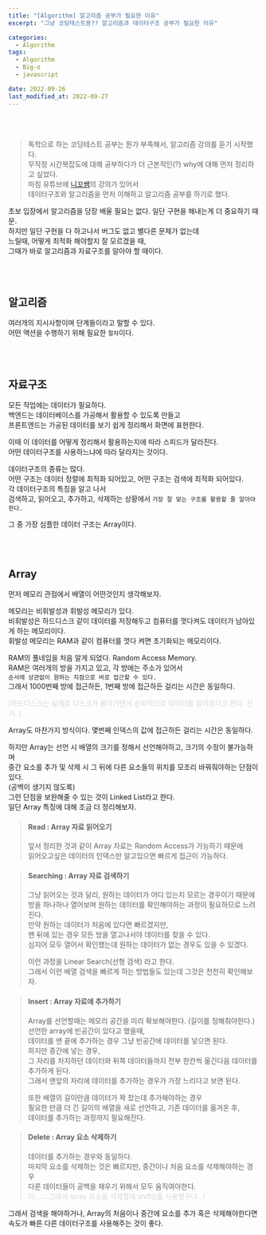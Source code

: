 ```yaml
---
title: "[Algorithm] 알고리즘 공부가 필요한 이유"
excerpt: "그냥 코딩테스트용?? 알고리즘과 데이터구조 공부가 필요한 이유"

categories:
  - Algorithm
tags:
  - Algorithm
  - Big-o
  - javascript

date: 2022-09-26
last_modified_at: 2022-09-27
---
```


<br>
<br>

> 독학으로 하는 코딩테스트 공부는 뭔가 부족해서, 알고리즘 강의를 듣기 시작했다.<br>
> 무작정 시간복잡도에 대해 공부하다가 더 근본적인(?) why에 대해 먼저 정리하고 싶었다.<br>
> 마침 유튜브에 [니꼬쌤]의 강의가 있어서<br>
> 데이터구조와 알고리즘을 먼저 이해하고 알고리즘 공부를 하기로 했다.

초보 입장에서 알고리즘을 당장 배울 필요는 없다. 일단 구현을 해내는게 더 중요하기 때문.<br>
하지만 일단 구현을 다 하고나서 버그도 없고 별다른 문제가 없는데<br>
느릴때, 어떻게 최적화 해야할지 잘 모르겠을 때,<br>
그때가 바로 알고리즘과 자료구조를 알아야 할 때이다.

<br>
<br>

## 알고리즘

여러개의 지시사항이며 단계들이라고 말할 수 있다.<br>
어떤 액션을 수행하기 위해 필요한 `절차`이다.

<br>
<br>

## 자료구조

모든 작업에는 데이터가 필요하다.<br>
백엔드는 데이터베이스를 가공해서 활용할 수 있도록 만들고<br>
프론트엔드는 가공된 데이터를 보기 쉽게 정리해서 화면에 표현한다.

이때 이 데이터를 어떻게 정리해서 활용하는지에 따라 스피드가 달라진다.<br>
어떤 데이터구조를 사용하느냐에 따라 달라지는 것이다.

데이터구조의 종류는 많다.<br>
어떤 구조는 데이터 정렬에 최적화 되어있고, 어떤 구조는 검색에 최적화 되어있다.<br>
각 데이터구조의 특징을 알고 나서<br>
검색하고, 읽어오고, 추가하고, 삭제하는 상황에서 `가장 잘 맞는 구조를 활용할 줄 알아야한다.`

그 중 가장 심플한 데이터 구조는 Array이다.

<br>
<br>

## Array

먼저 메모리 관점에서 배열이 어떤것인지 생각해보자.

메모리는 비휘발성과 휘발성 메모리가 있다.<br>
비휘발성은 하드디스크 같이 데이터를 저장해두고 컴퓨터를 껏다켜도 데이터가 남아있게 하는 메모리이다.<br>
휘발성 메모리는 RAM과 같이 컴퓨터를 껏다 켜면 초기화되는 메모리이다.

RAM의 풀네임을 처음 알게 되었다. Random Access Memory.<br>
RAM은 여러개의 방을 가지고 있고, 각 방에는 주소가 있어서<br>
`순서에 상관없이 원하는 지점으로 바로 접근할 수 있다.`<br>
그래서 1000번째 방에 접근하든, 1번째 방에 접근하든 걸리는 시간은 동일하다.

<span style="color: #d6d6d6">(하드디스크는 실제로 디스크가 돌아가면서 순차적으로 데이터를 읽어온다고 한다. 신기..)</span>

Array도 마찬가지 방식이다. 몇번째 인덱스의 값에 접근하든 걸리는 시간은 동일하다.<br>

하지만 Array는 선언 시 배열의 크기를 정해서 선언해야하고, 크기의 수정이 불가능하며<br>
중간 요소를 추가 및 삭제 시 그 뒤에 다른 요소들의 위치를 모조리 바꿔줘야하는 단점이 있다.<br>
(공백이 생기지 않도록)<br>
그런 단점을 보완해줄 수 있는 것이 Linked List라고 한다.<br>
일단 Array 특징에 대해 조금 더 정리해보자.

> #### Read : Array 자료 읽어오기
>
> 앞서 정리한 것과 같이 Array 자료는 Random Access가 가능하기 때문에<br>
> 읽어오고싶은 데이터의 인덱스만 알고있으면 빠르게 접근이 가능하다.

> #### Searching : Array 자료 검색하기
>
> 그냥 읽어오는 것과 달리, 원하는 데이터가 어디 있는지 모르는 경우이기 때문에<br>
> 방을 하나하나 열어보며 원하는 데이터를 확인해야하는 과정이 필요하므로 느려진다.<br>
> 만약 원하는 데이터가 처음에 있다면 빠르겠지만,<br>
> 맨 뒤에 있는 경우 모든 방을 열고나서야 데이터를 찾을 수 있다.<br>
> 심지어 모두 열어서 확인했는데 원하는 데이터가 없는 경우도 있을 수 있겠다.
>
> 이런 과정을 Linear Search(선형 검색) 라고 한다.<br>
> 그래서 이런 배열 검색을 빠르게 하는 방법들도 있는데 그것은 천천히 확인해보자.

> #### Insert : Array 자료에 추가하기
>
> Array를 선언할때는 메모리 공간을 미리 확보해야한다. (길이를 정해줘야한다.)<br>
> 선언한 array에 빈공간이 있다고 했을때,<br>
> 데이터를 맨 끝에 추가하는 경우 그냥 빈공간에 데이터를 넣으면 된다.<br>
> 하지만 중간에 넣는 경우,<br>
> 그 자리를 차지하던 데이터와 뒤쪽 데이터들까지 전부 한칸씩 옮긴다음 데이터를 추가하게 된다.<br>
> 그래서 맨앞의 자리에 데이터를 추가하는 경우가 가장 느리다고 보면 된다.
>
> 또한 배열의 길이만큼 데이터가 꽉 찼는데 추가해야하는 경우<br>
> 필요한 만큼 더 긴 길이의 배열을 새로 선언하고, 기존 데이터를 옮겨온 후,<br>
> 데이터를 추가하는 과정까지 필요해진다.

> #### Delete : Array 요소 삭제하기
>
> 데이터를 추가하는 경우와 동일하다.<br>
> 마지막 요소를 삭제하는 것은 빠르지만, 중간이나 처음 요소를 삭제해야하는 경우<br>
> 다른 데이터들이 공백을 채우기 위해서 모두 움직여야한다.<br> <span style="color: #d6d6d6">아.......그래서 array 요소를 삭제할때 shift()를 사용했구나...!</span>

그래서 검색을 해야하거나, Array의 처음이나 중간에 요소를 추가 혹은 삭제해야한다면<br>
속도가 빠른 다른 데이터구조를 사용해주는 것이 좋다.

[니꼬쌤]: https://youtu.be/9TyyMtlk5i4
